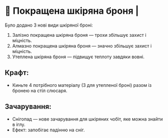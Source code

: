 # 👕 Покращена шкіряна броня |

Було додано 3 нові види шкіряної броні:

1. Залізно покращена шкіряна броня — трохи збільшує захист і міцність.
2. Алмазно покращена шкіряна броня — значно збільшує захист і міцність.
3. Утеплена шкіряна броня — підвищує теплоту завдяки вовні.

## Крафт:

- Киньте 4 потрібного матеріалу (3 для утепленої броні) разом із бронею на стіл слюсаря.

## Зачарування:

- Снігопад — нове зачарування для шкіряних чобіт, яке можна знайти в іглу.
- Ефект: запобігає падінню на сніг.
